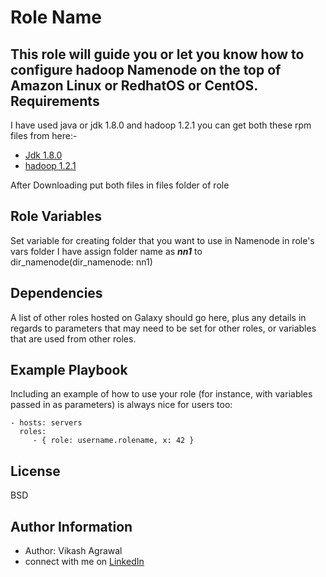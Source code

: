 Role Name
=========

This role will guide you or let you know how to configure hadoop Namenode on the top of Amazon Linux or RedhatOS or CentOS.
Requirements
------------

I have used java or jdk 1.8.0 and hadoop 1.2.1 you can get both these rpm files from here:-
- [Jdk 1.8.0](https://drive.google.com/file/d/17UWQNVdBdGlyualwWX4Cc96KyZhD-lxz/view?usp=sharing)
- [hadoop 1.2.1](https://drive.google.com/file/d/1541gbFeGZZJ5k9Qx65D04lpeNBw87rM5/view?usp=sharing)

After Downloading put both files in files folder of role

Role Variables
--------------
Set variable for creating folder that you want to use in Namenode in role's vars folder I have assign folder name as ***nn1*** to dir_namenode(dir_namenode: nn1)

Dependencies
------------

A list of other roles hosted on Galaxy should go here, plus any details in regards to parameters that may need to be set for other roles, or variables that are used from other roles.

Example Playbook
----------------

Including an example of how to use your role (for instance, with variables passed in as parameters) is always nice for users too:

    - hosts: servers
      roles:
         - { role: username.rolename, x: 42 }

License
-------

BSD

Author Information
------------------

- Author: Vikash Agrawal
- connect with me on [LinkedIn](https://www.linkedin.com/in/vikash-agrawal/)
